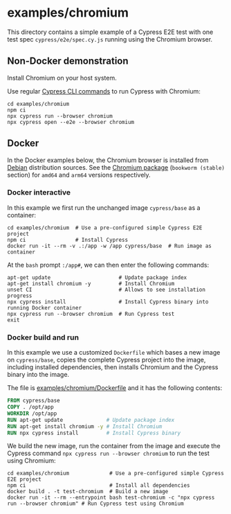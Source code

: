 # examples/chromium

This directory contains a simple example of a Cypress E2E test with one test spec `cypress/e2e/spec.cy.js` running using the Chromium browser.

## Non-Docker demonstration

Install Chromium on your host system.

Use regular [Cypress CLI commands](https://docs.cypress.io/guides/guides/command-line) to run Cypress with Chromium:

```shell
cd examples/chromium
npm ci
npx cypress run --browser chromium
npx cypress open --e2e --browser chromium
```

## Docker

In the Docker examples below, the Chromium browser is installed from [Debian](https://www.debian.org/distrib/packages) distribution sources. See the [Chromium package](https://packages.debian.org/search?keywords=chromium) (`bookworm (stable)` section) for `amd64` and `arm64` versions respectively.

### Docker interactive

In this example we first run the unchanged image `cypress/base` as a container:

```shell
cd examples/chromium  # Use a pre-configured simple Cypress E2E project
npm ci                # Install Cypress
docker run -it --rm -v .:/app -w /app cypress/base  # Run image as container
```

At the `bash` prompt `:/app#`, we can then enter the following commands:

```shell
apt-get update                      # Update package index
apt-get install chromium -y         # Install Chromium
unset CI                            # Allows to see installation progress
npx cypress install                 # Install Cypress binary into running Docker container
npx cypress run --browser chromium  # Run Cypress test
exit
```

### Docker build and run

In this example we use a customized `Dockerfile` which bases a new image on `cypress/base`, copies the complete Cypress project into the image, including installed dependencies, then installs Chromium and the Cypress binary into the image.

The file is [examples/chromium/Dockerfile](./Dockerfile) and it has the following contents:

```dockerfile
FROM cypress/base
COPY . /opt/app
WORKDIR /opt/app
RUN apt-get update              # Update package index
RUN apt-get install chromium -y # Install Chromium
RUN npx cypress install         # Install Cypress binary
```

We build the new image, run the container from the image and execute the Cypress command `npx cypress run --browser chromium` to run the test using Chromium:

```shell
cd examples/chromium             # Use a pre-configured simple Cypress E2E project
npm ci                           # Install all dependencies
docker build . -t test-chromium  # Build a new image
docker run -it --rm --entrypoint bash test-chromium -c "npx cypress run --browser chromium" # Run Cypress test using Chromium
```
